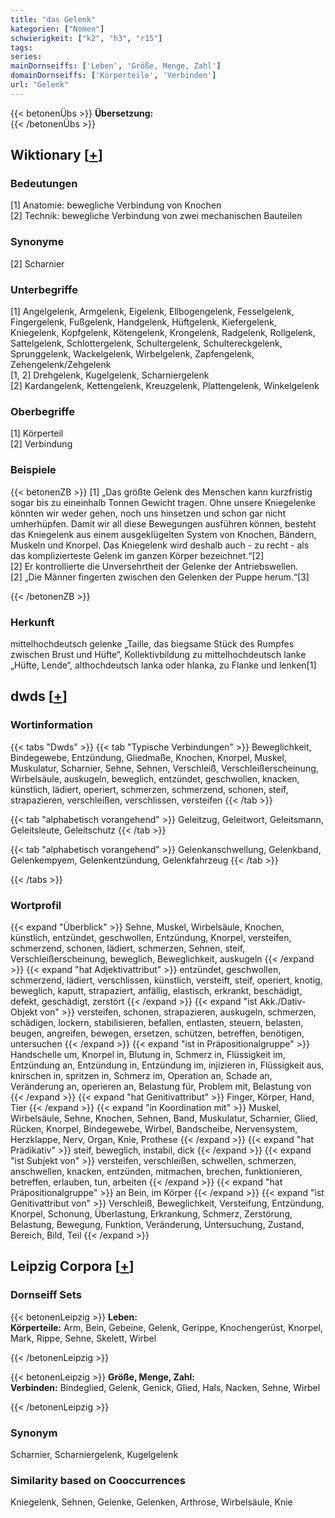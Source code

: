 ```yaml
---
title: "das Gelenk"
kategorien: ["Nomen"]
schwierigkeit: ["k2", "h3", "r15"]
tags:
series:
mainDornseiffs: ['Leben', 'Größe, Menge, Zahl']
domainDornseiffs: ['Körperteile', 'Verbinden']
url: "Gelenk"
---
```


{{< betonenÜbs >}}
**Übersetzung:**  
{{< /betonenÜbs >}}

## Wiktionary [[+](https://de.wiktionary.org/wiki/Gelenk)]

### Bedeutungen
[1] Anatomie: bewegliche Verbindung von Knochen  
[2] Technik: bewegliche Verbindung von zwei mechanischen Bauteilen  

### Synonyme
[2] Scharnier  

### Unterbegriffe
[1] Angelgelenk, Armgelenk, Eigelenk, Ellbogengelenk, Fesselgelenk, Fingergelenk, Fußgelenk, Handgelenk, Hüftgelenk, Kiefergelenk, Kniegelenk, Kopfgelenk, Kötengelenk, Krongelenk, Radgelenk, Rollgelenk, Sattelgelenk, Schlottergelenk, Schultergelenk, Schultereckgelenk, Sprunggelenk, Wackelgelenk, Wirbelgelenk, Zapfengelenk, Zehengelenk/Zehgelenk  
[1, 2] Drehgelenk, Kugelgelenk, Scharniergelenk  
[2] Kardangelenk, Kettengelenk, Kreuzgelenk, Plattengelenk, Winkelgelenk  

### Oberbegriffe
[1] Körperteil  
[2] Verbindung  

### Beispiele
{{< betonenZB >}}
[1] „Das größte Gelenk des Menschen kann kurzfristig sogar bis zu eineinhalb Tonnen Gewicht tragen. Ohne unsere Kniegelenke könnten wir weder gehen, noch uns hinsetzen und schon gar nicht umherhüpfen. Damit wir all diese Bewegungen ausführen können, besteht das Kniegelenk aus einem ausgeklügelten System von Knochen, Bändern, Muskeln und Knorpel. Das Kniegelenk wird deshalb auch - zu recht - als das komplizierteste Gelenk im ganzen Körper bezeichnet.“[2]  
[2] Er kontrollierte die Unversehrtheit der Gelenke der Antriebswellen.  
[2] „Die Männer fingerten zwischen den Gelenken der Puppe herum.“[3]  

{{< /betonenZB >}}
### Herkunft
mittelhochdeutsch gelenke „Taille, das biegsame Stück des Rumpfes zwischen Brust und Hüfte“, Kollektivbildung zu mittelhochdeutsch lanke „Hüfte, Lende“, althochdeutsch lanka oder hlanka, zu Flanke und lenken[1]  



## dwds [[+](https://www.dwds.de/wb/Gelenk)]

### Wortinformation
{{< tabs "Dwds" >}}
{{< tab "Typische Verbindungen" >}}
Beweglichkeit, Bindegewebe, Entzündung, Gliedmaße, Knochen, Knorpel, Muskel, Muskulatur, Scharnier, Sehne, Sehnen, Verschleiß, Verschleißerscheinung, Wirbelsäule, auskugeln, beweglich, entzündet, geschwollen, knacken, künstlich, lädiert, operiert, schmerzen, schmerzend, schonen, steif, strapazieren, verschleißen, verschlissen, versteifen
{{< /tab >}}

{{< tab "alphabetisch vorangehend" >}}
Geleitzug, Geleitwort, Geleitsmann, Geleitsleute, Geleitschutz
{{< /tab >}}

{{< tab "alphabetisch vorangehend" >}}
Gelenkanschwellung, Gelenkband, Gelenkempyem, Gelenkentzündung, Gelenkfahrzeug
{{< /tab >}}

{{< /tabs >}}

### Wortprofil
{{< expand "Überblick" >}} Sehne, Muskel, Wirbelsäule, Knochen, künstlich, entzündet, geschwollen, Entzündung, Knorpel, versteifen, schmerzend, schonen, lädiert, schmerzen, Sehnen, steif, Verschleißerscheinung, beweglich, Beweglichkeit, auskugeln {{< /expand >}}
{{< expand "hat Adjektivattribut" >}} entzündet, geschwollen, schmerzend, lädiert, verschlissen, künstlich, versteift, steif, operiert, knotig, beweglich, kaputt, strapaziert, anfällig, elastisch, erkrankt, beschädigt, defekt, geschädigt, zerstört {{< /expand >}}
{{< expand "ist Akk./Dativ-Objekt von" >}} versteifen, schonen, strapazieren, auskugeln, schmerzen, schädigen, lockern, stabilisieren, befallen, entlasten, steuern, belasten, beugen, angreifen, bewegen, ersetzen, schützen, betreffen, benötigen, untersuchen {{< /expand >}}
{{< expand "ist in Präpositionalgruppe" >}} Handschelle um, Knorpel in, Blutung in, Schmerz in, Flüssigkeit im, Entzündung an, Entzündung in, Entzündung im, injizieren in, Flüssigkeit aus, knirschen in, spritzen in, Schmerz im, Operation an, Schade an, Veränderung an, operieren an, Belastung für, Problem mit, Belastung von {{< /expand >}}
{{< expand "hat Genitivattribut" >}} Finger, Körper, Hand, Tier {{< /expand >}}
{{< expand "in Koordination mit" >}} Muskel, Wirbelsäule, Sehne, Knochen, Sehnen, Band, Muskulatur, Scharnier, Glied, Rücken, Knorpel, Bindegewebe, Wirbel, Bandscheibe, Nervensystem, Herzklappe, Nerv, Organ, Knie, Prothese {{< /expand >}}
{{< expand "hat Prädikativ" >}} steif, beweglich, instabil, dick {{< /expand >}}
{{< expand "ist Subjekt von" >}} versteifen, verschleißen, schwellen, schmerzen, anschwellen, knacken, entzünden, mitmachen, brechen, funktionieren, betreffen, erlauben, tun, arbeiten {{< /expand >}}
{{< expand "hat Präpositionalgruppe" >}} an Bein, im Körper {{< /expand >}}
{{< expand "ist Genitivattribut von" >}} Verschleiß, Beweglichkeit, Versteifung, Entzündung, Knorpel, Schonung, Überlastung, Erkrankung, Schmerz, Zerstörung, Belastung, Bewegung, Funktion, Veränderung, Untersuchung, Zustand, Bereich, Bild, Teil {{< /expand >}}

## Leipzig Corpora [[+](https://corpora.uni-leipzig.de/en/res?word=Gelenk&corpusId=deu_newscrawl-public_2018)]

### Dornseiff Sets
{{< betonenLeipzig >}}
**Leben:**  
**Körperteile:** Arm, Bein, Gebeine, Gelenk, Gerippe, Knochengerüst, Knorpel, Mark, Rippe, Sehne, Skelett, Wirbel  

{{< /betonenLeipzig >}}


{{< betonenLeipzig >}}
**Größe, Menge, Zahl:**  
**Verbinden:** Bindeglied, Gelenk, Genick, Glied, Hals, Nacken, Sehne, Wirbel  

{{< /betonenLeipzig >}}

### Synonym
Scharnier, Scharniergelenk, Kugelgelenk


### Similarity based on Cooccurrences
Kniegelenk, Sehnen, Gelenke, Gelenken, Arthrose, Wirbelsäule, Knie

